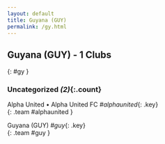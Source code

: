```yaml
---
layout: default
title: Guyana (GUY)
permalink: /gy.html
---
```



## Guyana (GUY) - 1 Clubs
{: #gy }









### Uncategorized _(2)_{:.count}


Alpha United • Alpha United FC   _#alphaunited_{: .key} <br>
{: .team #alphaunited }

Guyana  (GUY)  _#guy_{: .key} <br>
{: .team #guy }


 
